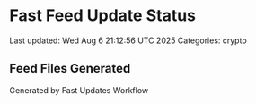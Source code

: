 # Fast Feed Update Status
Last updated: Wed Aug  6 21:12:56 UTC 2025
Categories: crypto

## Feed Files Generated

Generated by Fast Updates Workflow
